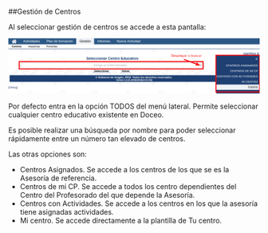 ##Gestión de Centros

Al seleccionar gestión de centros se accede a esta pantalla:

![](https://raw.githubusercontent.com/catedu/manualdoceo/master/assets/seleccion-771.png)

Por defecto entra en la opción TODOS del menú lateral. Permite seleccionar cualquier centro educativo existente en Doceo. 

Es posible realizar una búsqueda por nombre para poder seleccionar rápidamente entre un número tan elevado de centros.

Las otras opciones son:

* Centros Asignados. Se accede a los centros de los que se es la Asesoría de referencia.
* Centros de mi CP. Se accede a todos los centro dependientes del Centro del Profesorado del que depende la Asesoría.
* Centros con Actividades. Se accede a los centros en los que la asesoría tiene asignadas actividades.
* Mi centro. Se accede directamente a la plantilla de Tu centro.

